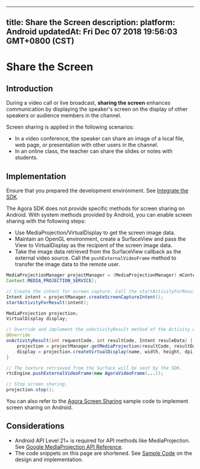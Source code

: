 
---
title: Share the Screen
description: 
platform: Android
updatedAt: Fri Dec 07 2018 19:56:03 GMT+0800 (CST)
---
# Share the Screen
## Introduction
During a video call or live broadcast, **sharing the screen** enhances communication by displaying the speaker's screen on the display of other speakers or audience members in the channel.

Screen sharing is applied in the following scenarios:

- In a video conference, the speaker can share an image of a local file, web page, or presentation with other users in the channel.
- In an online class, the teacher can share the slides or notes with students.

## Implementation

Ensure that you prepared the development environment. See [Integrate the SDK](../../en/Video/android_video.md).

The Agora SDK does not provide specific methods for screen sharing on Android. With system methods provided by Android, you can enable screen sharing with the following steps:
- Use MediaProjection/VirtualDisplay to get the screen image data.
- Maintain an OpenGL environment, create a SurfaceView and pass the View to VirtualDisplay as the recipient of the screen image data.
- Take the image data retrieved from the SurfaceView callback as the external video source. Call the `pushExternalVideoFrame` method to transfer the image data to the remote user.

```java
MediaProjectionManager projectManager = (MediaProjectionManager) mContext.getSystemService(
Context.MEDIA_PROJECTION_SERVICE);

// Create the intent for screen capture. Call the startActivityForResult method to use the sharing function.
Intent intent = projectManager.createScreenCaptureIntent();
startActivityForResult(intent);

MediaProjection projection;
VirtualDisplay display;

// Override and implement the onActivityResult method of the Activity where you just called startActivityForResult.
@Override
onActivityResult(int requestCode, int resultCode, Intent resuleData) {
    projection = projectManager.getMediaProjection(resultCode, resultData);
    display = projection.createVirtualDisplay(name, width, height, dpi, flags, surface, callback, handler);
}

// The texture retrieved from the Surface will be sent by the SDK.
rtcEngine.pushExternalVideoFrame(new AgoraVideoFrame(...));

// Stop screen sharing.
projection.stop();
```

You can also refer to the [Agora Screen Sharing](https://github.com/AgoraIO/Advanced-Video/tree/master/Screensharing/Agora-Screen-Sharing-Android#agora-screen-sharing-android) sample code to implement screen sharing on Android.

## Considerations

- Android API Level 21+ is required for API methods like MediaProjection. See [Google MediaProjection API  Reference](https://developer.android.com/reference/android/media/projection/MediaProjection).
- The code snippets on this page are shortened. See [Sample Code](https://github.com/AgoraIO/Advanced-Video/tree/master/Screensharing/Agora-Screen-Sharing-Android#agora-screen-sharing-android) on the design and implementation.
